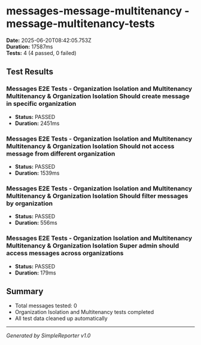 # messages-message-multitenancy - message-multitenancy-tests

**Date:** 2025-06-20T08:42:05.753Z  
**Duration:** 17587ms  
**Tests:** 4 (4 passed, 0 failed)

## Test Results


### Messages E2E Tests - Organization Isolation and Multitenancy Multitenancy & Organization Isolation Should create message in specific organization
- **Status:** PASSED
- **Duration:** 2451ms



### Messages E2E Tests - Organization Isolation and Multitenancy Multitenancy & Organization Isolation Should not access message from different organization
- **Status:** PASSED
- **Duration:** 1539ms



### Messages E2E Tests - Organization Isolation and Multitenancy Multitenancy & Organization Isolation Should filter messages by organization
- **Status:** PASSED
- **Duration:** 556ms



### Messages E2E Tests - Organization Isolation and Multitenancy Multitenancy & Organization Isolation Super admin should access messages across organizations
- **Status:** PASSED
- **Duration:** 179ms



## Summary

- Total messages tested: 0
- Organization Isolation and Multitenancy tests completed
- All test data cleaned up automatically

---
*Generated by SimpleReporter v1.0*
